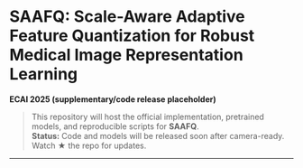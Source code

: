 # SAAFQ: Scale-Aware Adaptive Feature Quantization for Robust Medical Image Representation Learning
**ECAI 2025 (supplementary/code release placeholder)**

> This repository will host the official implementation, pretrained models, and reproducible scripts for **SAAFQ**.  
> **Status:** Code and models will be released soon after camera-ready. Watch ★ the repo for updates.

---

